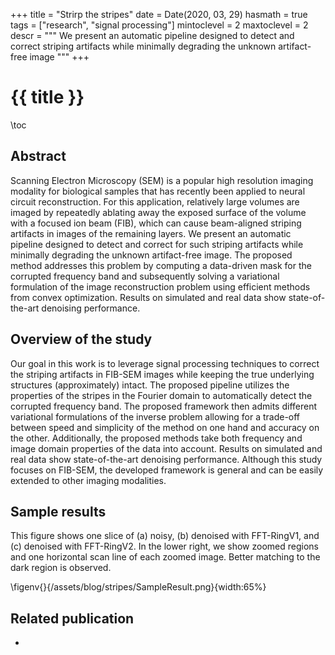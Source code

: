 +++
title = "Strirp the stripes"
date = Date(2020, 03, 29)
hasmath = true
tags = ["research", "signal processing"]
mintoclevel = 2
maxtoclevel = 2
descr = """
We present an automatic pipeline designed to detect and correct striping artifacts while minimally degrading the unknown artifact-free image
"""
+++

# {{ title }}

\toc

## Abstract
Scanning Electron Microscopy (SEM) is a popular high resolution imaging modality for biological samples that has recently been applied to neural circuit reconstruction. For this application, relatively large volumes are imaged by repeatedly ablating away the exposed surface of the volume with a focused ion beam (FIB), which can cause beam-aligned striping artifacts in images of the remaining layers. We present an automatic pipeline designed to detect and correct for such striping artifacts while minimally degrading the unknown artifact-free image. The proposed method addresses this problem by computing a data-driven mask for the corrupted frequency band and subsequently solving a variational formulation of the image reconstruction problem using efficient methods from convex optimization. Results on simulated and real data show state-of-the-art denoising performance.

## Overview of the study
Our goal in this work is to leverage signal processing techniques to correct the striping artifacts in FIB-SEM images while keeping the true underlying structures (approximately) intact. The proposed pipeline utilizes the properties of the stripes in the Fourier domain to automatically detect the corrupted frequency band. The proposed framework then admits different variational formulations of the inverse problem allowing for a trade-off between speed and simplicity of the method on one hand and accuracy on the other. Additionally, the proposed methods take both frequency and image domain properties of the data into account. Results on simulated and real data show state-of-the-art denoising performance. Although this study focuses on FIB-SEM, the developed framework is general and can be easily extended to other imaging modalities.

## Sample results
This figure shows one slice of (a) noisy, (b) denoised with FFT-RingV1, and (c) denoised with FFT-RingV2. In the lower right, we show zoomed regions and one horizontal scan line of each zoomed image. Better matching to the dark region is observed.

\figenv{}{/assets/blog/stripes/SampleResult.png}{width:65%}

## Related publication
* ~~~<u>A. Khalilian-Gourtani</u>~~~, M. Tepper, V. Minden, and D. B. Chklovskii. *"Strip the stripes: Artifact Detection and Removal for Scanning Electron Microscopy Imaging."* In 44th International Conference on Acoustics, Speech, and Signal Processing (ICASSP), IEEE, 2019. [pdf](https://ieeexplore.ieee.org/document/8683119)

